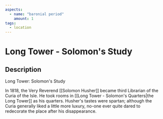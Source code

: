 ```yaml
---
aspects: 
  - name: "baronial period"
    amount: 1
tags:
  - location
---
```


# Long Tower - Solomon's Study

## Description
Long Tower: Solomon's Study

In 1818, the Very Reverend [[Solomon Husher]] became third Librarian of the Curia of the Isle. He took rooms in [[Long Tower - Solomon's Quarters|the Long Tower]] as his quarters. Husher's tastes were spartan; although the Curia generally liked a little more luxury, no-one ever quite dared to redecorate the place after his disappearance.